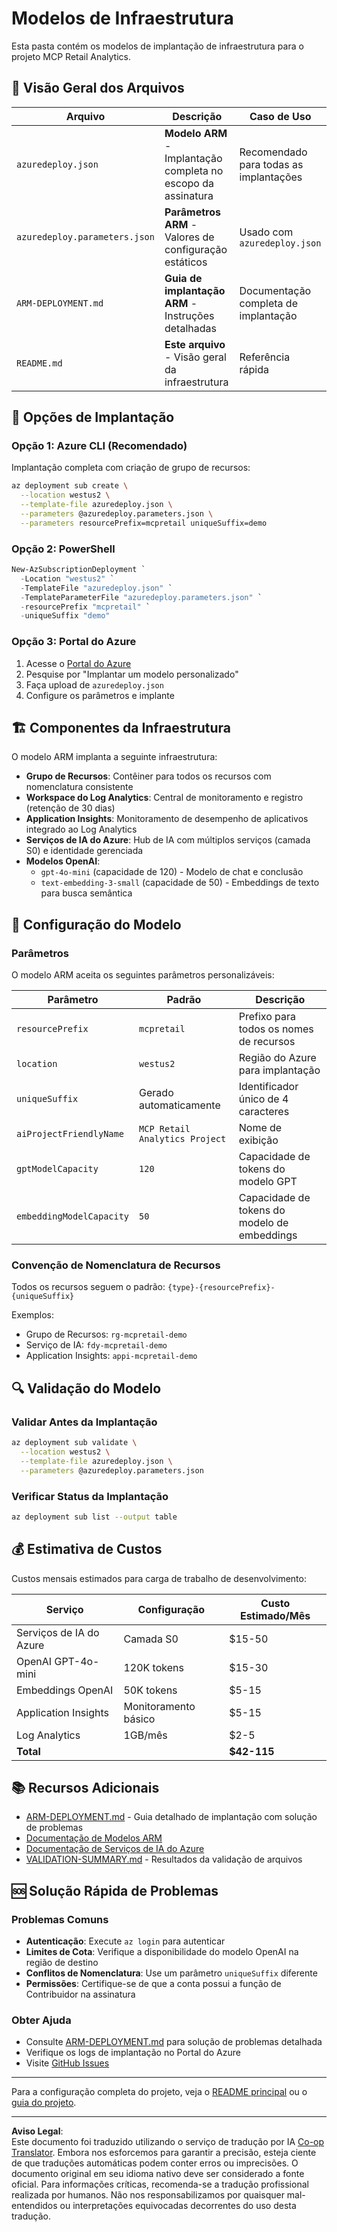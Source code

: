 <!--
CO_OP_TRANSLATOR_METADATA:
{
  "original_hash": "09c7975912db719927ad32946b55e621",
  "translation_date": "2025-09-30T13:25:42+00:00",
  "source_file": "azd/infra/README.md",
  "language_code": "br"
}
-->
# Modelos de Infraestrutura

Esta pasta contém os modelos de implantação de infraestrutura para o projeto MCP Retail Analytics.

## 📁 Visão Geral dos Arquivos

| Arquivo | Descrição | Caso de Uso |
|---------|-----------|-------------|
| `azuredeploy.json` | **Modelo ARM** - Implantação completa no escopo da assinatura | Recomendado para todas as implantações |
| `azuredeploy.parameters.json` | **Parâmetros ARM** - Valores de configuração estáticos | Usado com `azuredeploy.json` |
| `ARM-DEPLOYMENT.md` | **Guia de implantação ARM** - Instruções detalhadas | Documentação completa de implantação |
| `README.md` | **Este arquivo** - Visão geral da infraestrutura | Referência rápida |

## 🚀 Opções de Implantação

### Opção 1: Azure CLI (Recomendado)
Implantação completa com criação de grupo de recursos:
```bash
az deployment sub create \
  --location westus2 \
  --template-file azuredeploy.json \
  --parameters @azuredeploy.parameters.json \
  --parameters resourcePrefix=mcpretail uniqueSuffix=demo
```

### Opção 2: PowerShell
```powershell
New-AzSubscriptionDeployment `
  -Location "westus2" `
  -TemplateFile "azuredeploy.json" `
  -TemplateParameterFile "azuredeploy.parameters.json" `
  -resourcePrefix "mcpretail" `
  -uniqueSuffix "demo"
```

### Opção 3: Portal do Azure
1. Acesse o [Portal do Azure](https://portal.azure.com)
2. Pesquise por "Implantar um modelo personalizado"
3. Faça upload de `azuredeploy.json`
4. Configure os parâmetros e implante

## 🏗️ Componentes da Infraestrutura

O modelo ARM implanta a seguinte infraestrutura:

- **Grupo de Recursos**: Contêiner para todos os recursos com nomenclatura consistente
- **Workspace do Log Analytics**: Central de monitoramento e registro (retenção de 30 dias)
- **Application Insights**: Monitoramento de desempenho de aplicativos integrado ao Log Analytics
- **Serviços de IA do Azure**: Hub de IA com múltiplos serviços (camada S0) e identidade gerenciada
- **Modelos OpenAI**:
  - `gpt-4o-mini` (capacidade de 120) - Modelo de chat e conclusão
  - `text-embedding-3-small` (capacidade de 50) - Embeddings de texto para busca semântica

## 🔧 Configuração do Modelo

### Parâmetros
O modelo ARM aceita os seguintes parâmetros personalizáveis:

| Parâmetro | Padrão | Descrição |
|-----------|--------|-----------|
| `resourcePrefix` | `mcpretail` | Prefixo para todos os nomes de recursos |
| `location` | `westus2` | Região do Azure para implantação |
| `uniqueSuffix` | Gerado automaticamente | Identificador único de 4 caracteres |
| `aiProjectFriendlyName` | `MCP Retail Analytics Project` | Nome de exibição |
| `gptModelCapacity` | `120` | Capacidade de tokens do modelo GPT |
| `embeddingModelCapacity` | `50` | Capacidade de tokens do modelo de embeddings |

### Convenção de Nomenclatura de Recursos
Todos os recursos seguem o padrão: `{type}-{resourcePrefix}-{uniqueSuffix}`

Exemplos:
- Grupo de Recursos: `rg-mcpretail-demo`
- Serviço de IA: `fdy-mcpretail-demo`
- Application Insights: `appi-mcpretail-demo`

## 🔍 Validação do Modelo

### Validar Antes da Implantação
```bash
az deployment sub validate \
  --location westus2 \
  --template-file azuredeploy.json \
  --parameters @azuredeploy.parameters.json
```

### Verificar Status da Implantação
```bash
az deployment sub list --output table
```

## 💰 Estimativa de Custos

Custos mensais estimados para carga de trabalho de desenvolvimento:

| Serviço | Configuração | Custo Estimado/Mês |
|---------|--------------|--------------------|
| Serviços de IA do Azure | Camada S0 | $15-50 |
| OpenAI GPT-4o-mini | 120K tokens | $15-30 |
| Embeddings OpenAI | 50K tokens | $5-15 |
| Application Insights | Monitoramento básico | $5-15 |
| Log Analytics | 1GB/mês | $2-5 |
| **Total** | | **$42-115** |

## 📚 Recursos Adicionais

- [ARM-DEPLOYMENT.md](./ARM-DEPLOYMENT.md) - Guia detalhado de implantação com solução de problemas
- [Documentação de Modelos ARM](https://docs.microsoft.com/en-us/azure/azure-resource-manager/templates/)
- [Documentação de Serviços de IA do Azure](https://docs.microsoft.com/en-us/azure/cognitive-services/)
- [VALIDATION-SUMMARY.md](./VALIDATION-SUMMARY.md) - Resultados da validação de arquivos

## 🆘 Solução Rápida de Problemas

### Problemas Comuns
- **Autenticação**: Execute `az login` para autenticar
- **Limites de Cota**: Verifique a disponibilidade do modelo OpenAI na região de destino
- **Conflitos de Nomenclatura**: Use um parâmetro `uniqueSuffix` diferente
- **Permissões**: Certifique-se de que a conta possui a função de Contribuidor na assinatura

### Obter Ajuda
- Consulte [ARM-DEPLOYMENT.md](./ARM-DEPLOYMENT.md) para solução de problemas detalhada
- Verifique os logs de implantação no Portal do Azure
- Visite [GitHub Issues](https://github.com/microsoft/MCP-Server-and-PostgreSQL-Sample-Retail/issues)

---

Para a configuração completa do projeto, veja o [README principal](../../README.md) ou o [guia do projeto](../../walkthrough/README.md).

---

**Aviso Legal**:  
Este documento foi traduzido utilizando o serviço de tradução por IA [Co-op Translator](https://github.com/Azure/co-op-translator). Embora nos esforcemos para garantir a precisão, esteja ciente de que traduções automáticas podem conter erros ou imprecisões. O documento original em seu idioma nativo deve ser considerado a fonte oficial. Para informações críticas, recomenda-se a tradução profissional realizada por humanos. Não nos responsabilizamos por quaisquer mal-entendidos ou interpretações equivocadas decorrentes do uso desta tradução.